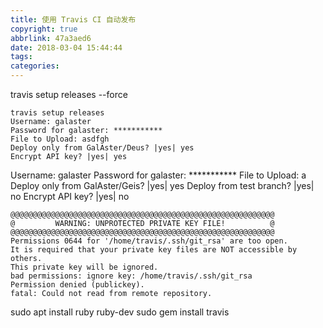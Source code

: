 ```yaml
---
title: 使用 Travis CI 自动发布
copyright: true
abbrlink: 47a3aed6
date: 2018-03-04 15:44:44
tags:
categories:
---
```

travis setup releases --force

```
travis setup releases
Username: galaster
Password for galaster: ***********
File to Upload: asdfgh
Deploy only from GalAster/Deus? |yes| yes
Encrypt API key? |yes| yes
```

Username: galaster
Password for galaster: ***********
File to Upload: a
Deploy only from GalAster/Geis? |yes| yes
Deploy from test branch? |yes| no
Encrypt API key? |yes| no



```
@@@@@@@@@@@@@@@@@@@@@@@@@@@@@@@@@@@@@@@@@@@@@@@@@@@@@@@@@@@
@         WARNING: UNPROTECTED PRIVATE KEY FILE!          @
@@@@@@@@@@@@@@@@@@@@@@@@@@@@@@@@@@@@@@@@@@@@@@@@@@@@@@@@@@@
Permissions 0644 for '/home/travis/.ssh/git_rsa' are too open.
It is required that your private key files are NOT accessible by others.
This private key will be ignored.
bad permissions: ignore key: /home/travis/.ssh/git_rsa
Permission denied (publickey).
fatal: Could not read from remote repository.
```


sudo apt install ruby ruby-dev
sudo gem install travis